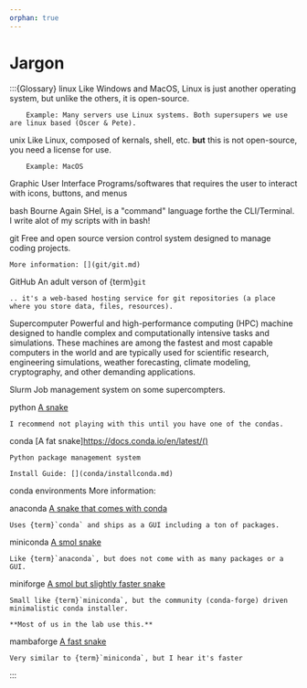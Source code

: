 ```yaml
---
orphan: true
---
```


# Jargon

:::{Glossary}
linux
    Like Windows and MacOS, Linux is just another operating system, but unlike the others, it is open-source.

        Example: Many servers use Linux systems. Both supersupers we use are linux based (Oscer & Pete).

unix
    Like Linux, composed of kernals, shell, etc. **but** this is not open-source, you need a license for use.
    
        Example: MacOS

Graphic User Interface
    Programs/softwares that requires the user to interact with icons, buttons, and menus 

bash
    Bourne Again SHel, is a "command" language forthe the CLI/Terminal. I write alot of my scripts with in bash!

git
    Free and open source version control system designed to manage coding projects.

    More information: [](git/git.md)

GitHub 
    An adult verson of {term}`git`

    .. it's a web-based hosting service for git repositories (a place where you store data, files, resources). 

Supercomputer 
    Powerful and high-performance computing (HPC) machine designed to handle complex and computationally intensive tasks and simulations. These machines are among the fastest and most capable computers in the world and are typically used for scientific research, engineering simulations, weather forecasting, climate modeling, cryptography, and other demanding applications.

Slurm
    Job management system on some supercompters.

python
    [A snake](https://www.python.org)

    I recommend not playing with this until you have one of the condas.

conda
    [A fat snake]https://docs.conda.io/en/latest/()

    Python package management system

    Install Guide: [](conda/installconda.md)

conda environments
    More information: [](conda/condaenv.md)

anaconda
    [A snake that comes with conda](https://www.anaconda.com)

    Uses {term}`conda` and ships as a GUI including a ton of packages.

miniconda
    [A smol snake](https://docs.conda.io/projects/miniconda/en/latest/)

    Like {term}`anaconda`, but does not come with as many packages or a GUI.

miniforge
    [A smol but slightly faster snake](https://github.com/conda-forge/miniforge)

    Small like {term}`miniconda`, but the community (conda-forge) driven minimalistic conda installer.

    **Most of us in the lab use this.**

mambaforge
    [A fast snake](https://mamba.readthedocs.io/en/latest/installation.html)

    Very similar to {term}`miniconda`, but I hear it's faster
:::